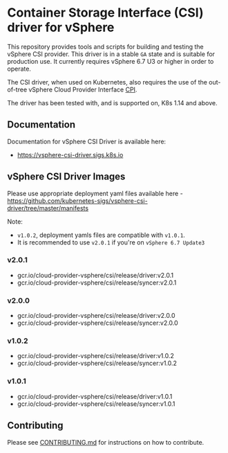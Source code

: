 # Container Storage Interface (CSI) driver for vSphere

This repository provides tools and scripts for building and testing the vSphere CSI provider. This driver is in a stable `GA` state and is suitable for production use. It currently requires vSphere 6.7 U3 or higher in order to operate.

The CSI driver, when used on Kubernetes, also requires the use of the out-of-tree vSphere Cloud Provider Interface [CPI](https://github.com/kubernetes/cloud-provider-vsphere).

The driver has been tested with, and is supported on, K8s 1.14 and above.

## Documentation

Documentation for vSphere CSI Driver is available here:

* <https://vsphere-csi-driver.sigs.k8s.io>

## vSphere CSI Driver Images

Please use appropriate deployment yaml files available here - <https://github.com/kubernetes-sigs/vsphere-csi-driver/tree/master/manifests>

Note:

* `v1.0.2`, deployment yamls files are compatible with `v1.0.1`.
* It is recommended to use `v2.0.1` if you're on `vSphere 6.7 Update3`

### v2.0.1

* gcr.io/cloud-provider-vsphere/csi/release/driver:v2.0.1
* gcr.io/cloud-provider-vsphere/csi/release/syncer:v2.0.1

### v2.0.0

* gcr.io/cloud-provider-vsphere/csi/release/driver:v2.0.0
* gcr.io/cloud-provider-vsphere/csi/release/syncer:v2.0.0

### v1.0.2

* gcr.io/cloud-provider-vsphere/csi/release/driver:v1.0.2
* gcr.io/cloud-provider-vsphere/csi/release/syncer:v1.0.2

### v1.0.1

* gcr.io/cloud-provider-vsphere/csi/release/driver:v1.0.1
* gcr.io/cloud-provider-vsphere/csi/release/syncer:v1.0.1

## Contributing

Please see [CONTRIBUTING.md](CONTRIBUTING.md) for instructions on how to contribute.
